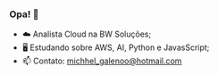 ### Opa! 👋

- ☁️ Analista Cloud na BW Soluções;
- 🖥️ Estudando sobre AWS, AI, Python e JavasScript;
- 📫 Contato: michhel_galenoo@hotmail.com
